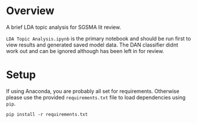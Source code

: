 # Overview

A brief LDA topic analysis for SGSMA lit review.  

`LDA Topic Analysis.ipynb` is the primary notebook and should be run first to view results and generated saved model data.  The DAN classifier didnt work out and can be ignored although has been left in for review.

# Setup

If using Anaconda, you are probably all set for requirements.  Otherwise please use the provided `requirements.txt` file to load dependencies using `pip`.

    pip install -r requirements.txt
